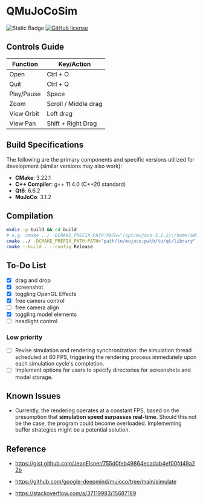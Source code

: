 # QMuJoCoSim

![Static Badge](https://img.shields.io/badge/std-c%2B%2B20-blue)
[![GitHub license](https://img.shields.io/badge/license-MIT-blue.svg)](https://raw.githubusercontent.com/hesic73/PictureConverter/master/LICENSE)

## Controls Guide

| Function   | Key/Action           |
| ---------- | -------------------- |
| Open       | Ctrl + O             |
| Quit       | Ctrl + Q             |
| Play/Pause | Space                |
| Zoom       | Scroll / Middle drag |
| View Orbit | Left drag            |
| View Pan   | Shift + Right Drag   |

## Build Specifications

The following are the primary components and specific versions utilized for development (similar versions may also work):

- **CMake**: 3.22.1
- **C++ Compiler**: g++ 11.4.0 (C++20 standard)
- **Qt6**: 6.6.2
- **MuJoCo**: 3.1.2


## Compilation

```bash
mkdir -p build && cd build
# e.g. cmake ../ -DCMAKE_PREFIX_PATH:PATH="/opt/mujoco-3.1.2/;/home/admin1/Qt/6.6.2/gcc_64/"
cmake ../ -DCMAKE_PREFIX_PATH:PATH="path/to/mujoco;path/to/qt/library"
cmake --build . --config Release
```

## To-Do List

- [x] drag and drop
- [x] screenshot
- [x] toggling OpenGL Effects
- [x] free camera control
- [ ] free camera align
- [x] toggling model elements
- [ ] headlight control

### Low priority

- [ ] Revise simulation and rendering synchronization: the simulation thread scheduled at 60 FPS, triggering the rendering process immediately upon each simulation cycle's completion.
- [ ] Implement options for users to specify directories for screenshots and model storage.

## Known Issues

- Currently, the rendering operates at a constant FPS, based on the presumption that **simulation speed surpasses real-time**. Should this not be the case, the program could become overloaded. Implementing buffer strategies might be a potential solution.

## Reference

- https://gist.github.com/JeanElsner/755d0feb49864ecadab4ef00fd49a22b

- https://github.com/google-deepmind/mujoco/tree/main/simulate

- https://stackoverflow.com/a/37119983/15687189